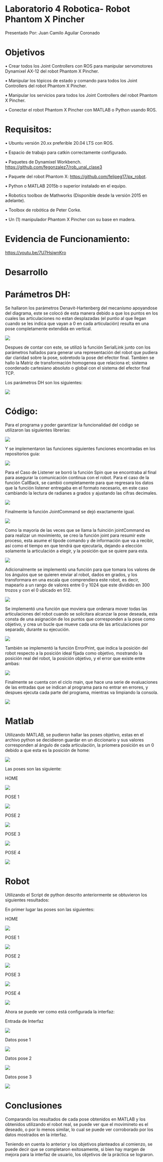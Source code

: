 # Laboratorio 4 Robotica- Robot Phantom X Pincher
Presentado Por: Juan Camilo Aguilar Coronado
# Objetivos
• Crear todos los Joint Controllers con ROS para manipular servomotores Dynamixel AX-12 del robot Phantom X Pincher.

• Manipular los tópicos de estado y comando para todos los Joint Controllers del robot Phantom X Pincher.

• Manipular los servicios para todos los Joint Controllers del robot Phantom X Pincher.

• Conectar el robot Phantom X Pincher con MATLAB o Python usando ROS.

# Requisitos:
• Ubuntu versión 20.xx preferible 20.04 LTS con ROS.

• Espacio de trabajo para catkin correctamente configurado.

• Paquetes de Dynamixel Workbench. https://github.com/fegonzalez7/rob_unal_clase3

• Paquete del robot Phantom X: https://github.com/felipeg17/px_robot.

• Python o MATLAB 2015b o superior instalado en el equipo.

• Robotics toolbox de Mathworks (Disponible desde la versión 2015 en adelante).

• Toolbox de robótica de Peter Corke.

• Un (1) manipulador Phantom X Pincher con su base en madera.

# Evidencia de Funcionamiento:

https://youtu.be/7U7HsjwnKro

# Desarrollo
# Parámetros DH:

Se hallaron los parámetros Denavit-Hartenberg del mecanismo apoyandose del diagrama, este se colocó de esta manera debido a que los puntos en los cuales las articulaciones no estan desplazadas (el puntio al que llegan cuando se les indica que vayan a 0 en cada articulación) resulta en una pose completamente extendida en vertical.

![](https://github.com/JCamiloAC/Lab4Robotica/blob/main/imagenes/DHDiagram.png)

Despues de contar con este, se utilizó la función SerialLink junto con los parámetros hallados para generar una representación del robot que pudiera dar claridad sobre la pose, sobretodo la pose del efector final. Tambien se hallo la Matriz de transformación homogenea que relaciona el; sistema coordenado cartesiano absoluto o global con el sistema del efector final TCP.

Los parámetros DH son los siguientes:

![](https://github.com/JCamiloAC/Lab4Robotica/blob/main/imagenes/DH.png)

# Código:

Para el programa y poder garantizar la funcionalidad del código se utilizaron las siguientes librerías:


![](https://github.com/JCamiloAC/Lab4Robotica/blob/main/imagenes/Libraries.png)

Y se implementaron las funciones siguientes funciones encontradas en los repositorios guia:

![](https://github.com/JCamiloAC/Lab4Robotica/blob/main/imagenes/Listener.jpg)

Para el Caso de Listener se borró la función Spin que se encontraba al final para asegurar la comunicación continua con el robot. Para el caso de la función CallBack, se cambió completamente para que regresara los datos que la función listener entregaba en el formato necesario, en este caso cambiando la lectura de radianes a grados y ajustando las cifras decimales.

![](https://github.com/JCamiloAC/Lab4Robotica/blob/main/imagenes/CallBack.jpg)

Finalmente la función JointCommand se dejó exactamente igual.

![](https://github.com/JCamiloAC/Lab4Robotica/blob/main/imagenes/JointCommand.jpg)

Como la mayoria de las veces que se llama la fuinción jointCommand es para realizar un movimiento, se creo la función joint para resumir este proceso, esta asume el tipode comando y de información que va a recibir, así como el tiempo en que tendrá que ejecutarla, dejando a elección solamente la articulación a elegir, y la posición que se quiere para esta.

![](https://github.com/JCamiloAC/Lab4Robotica/blob/main/imagenes/jointResumido.jpg)

Adicionalmente se implementó una función para que tomara los valores de los ángulos que se quieren enviar al robot, dados en grados, y los transformara en una escala que comprendiera este robot, es decir, mapearlo a un 
rango de valores entre 0 y 1024 que este dividido en 300 trozos y con el 0 ubicado en 512.

![](https://github.com/JCamiloAC/Lab4Robotica/blob/main/imagenes/deg2motor.jpg)

Se implementó una función que moviera que ordenara mover todas las articulaciones del robot cuando se solicitara alcanzar la pose deseada, esta consta de una asignación de los puntos que corresponden a la pose como objetivo, y crea un bucle que mueve cada una de las articulaciones por separado, durante su ejecución.

![](https://github.com/JCamiloAC/Lab4Robotica/blob/main/imagenes/MovementFunction.jpg)

También se implementó la función ErrorPrint, que indica la posición del robot respecto a la posición ideal fijada como objetivo, mostrando la posición real del robot, la posición objetivo, y el error que existe entre ambas:

![](https://github.com/JCamiloAC/Lab4Robotica/blob/main/imagenes/ErrorPrint.jpg)

Finalmente se cuenta con el ciclo main, que hace una serie de evaluaciones de las entradas que se indican al programa para no entrar en errores, y despues ejecuta cada parte del programa, mientras va limpiando la consola.

![](https://github.com/JCamiloAC/Lab4Robotica/blob/main/imagenes/MainFunction.jpg)


# Matlab

Utilizando MATLAB, se pudieron hallar las poses objetivo, estas en el archivo python se decidieron guardar en un diccionario y sus valores corresponden al ángulo de cada articulación, la priomera posición es un 0 debido a que esta es la posición de home:


![](https://github.com/JCamiloAC/Lab4Robotica/blob/main/imagenes/Puntos.png)


Las poses son las siguiente:

HOME

![](https://github.com/JCamiloAC/Lab4Robotica/blob/main/imagenes/HomeMatlab.png)

POSE 1 

![](https://github.com/JCamiloAC/Lab4Robotica/blob/main/imagenes/Pose1Matlab.png)

POSE 2

![](https://github.com/JCamiloAC/Lab4Robotica/blob/main/imagenes/Pose2Matlab.png)

POSE 3

![](https://github.com/JCamiloAC/Lab4Robotica/blob/main/imagenes/Pose3Matlab.png)

POSE 4 

![](https://github.com/JCamiloAC/Lab4Robotica/blob/main/imagenes/Pose4Matlab.png)

# Robot

Utilizando el Script de python descrito anteriormente se obtuvieron los siguientes resultados:

En primer lugar las poses son las siguientes:


HOME

![](https://github.com/JCamiloAC/Lab4Robotica/blob/main/imagenes/HomeRobot.jpg)

POSE 1 

![](https://github.com/JCamiloAC/Lab4Robotica/blob/main/imagenes/Pose1Robot.jpg)

POSE 2

![](https://github.com/JCamiloAC/Lab4Robotica/blob/main/imagenes/Pose2Robot.jpg)

POSE 3

![](https://github.com/JCamiloAC/Lab4Robotica/blob/main/imagenes/Pose3Robot.jpg)

POSE 4 

![](https://github.com/JCamiloAC/Lab4Robotica/blob/main/imagenes/Pose4Robot.jpg)



Ahora se puede ver como está configurada la interfaz:

Entrada de Interfaz

![](https://github.com/JCamiloAC/Lab4Robotica/blob/main/imagenes/Entrada.jpg)

Datos pose 1

![](https://github.com/JCamiloAC/Lab4Robotica/blob/main/imagenes/Posicion1Medidas.jpg)



Datos pose 2

![](https://github.com/JCamiloAC/Lab4Robotica/blob/main/imagenes/Posicion2Medidas.jpg)



Datos pose 3


![](https://github.com/JCamiloAC/Lab4Robotica/blob/main/imagenes/Posicion3Medidas.jpg)

# Conclusiones

Comparando los resultados de cada pose obtenidos en MATLAB y los obtenidos utilizando el robot real, se puede ver que el movimineto es el deseado, o por lo menos similar, lo cual se puede ver corroborado por los datos mostrados en la interfaz.

Teniendo en cuenta lo anterior y los objetivos planteados al comienzo, se puede decir que se completaron exitosamente, si bien hay margen de mejora para la interfaz de usuario, los objetivos de la práctica se lograron.














